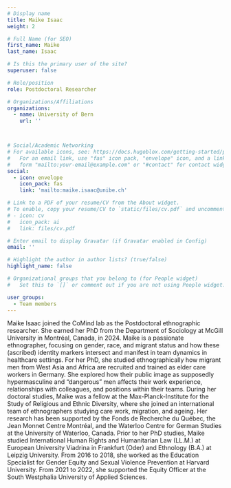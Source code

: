 ```yaml
---
# Display name
title: Maike Isaac
weight: 2

# Full Name (for SEO)
first_name: Maike
last_name: Isaac

# Is this the primary user of the site?
superuser: false

# Role/position
role: Postdoctoral Researcher

# Organizations/Affiliations
organizations:
  - name: University of Bern
    url: ''



# Social/Academic Networking
# For available icons, see: https://docs.hugoblox.com/getting-started/page-builder/#icons
#   For an email link, use "fas" icon pack, "envelope" icon, and a link in the
#   form "mailto:your-email@example.com" or "#contact" for contact widget.
social:
  - icon: envelope
    icon_pack: fas
    link: 'mailto:maike.isaac@unibe.ch'

# Link to a PDF of your resume/CV from the About widget.
# To enable, copy your resume/CV to `static/files/cv.pdf` and uncomment the lines below.
# - icon: cv
#   icon_pack: ai
#   link: files/cv.pdf

# Enter email to display Gravatar (if Gravatar enabled in Config)
email: ''

# Highlight the author in author lists? (true/false)
highlight_name: false

# Organizational groups that you belong to (for People widget)
#   Set this to `[]` or comment out if you are not using People widget.

user_groups:
  - Team members
---
```

Maike Isaac joined the CoMind lab as the Postdoctoral ethnographic researcher. She earned her PhD from the Department of Sociology at McGill University in Montréal, Canada, in 2024. Maike is a passionate ethnographer, focusing on gender, race, and migrant status and how these (ascribed) identity markers intersect and manifest in team dynamics in healthcare settings. For her PhD, she studied ethnographically how migrant men from West Asia and Africa are recruited and trained as elder care workers in Germany. She explored how their public image as supposedly hypermasculine and “dangerous” men affects their work experience, relationships with colleagues, and positions within their teams. During her doctoral studies, Maike was a fellow at the Max-Planck-Institute for the Study of Religious and Ethnic Diversity, where she joined an international team of ethnographers studying care work, migration, and ageing. Her research has been supported by the Fonds de Recherche du Québec, the Jean Monnet Centre Montréal, and the Waterloo Centre for German Studies at the University of Waterloo, Canada. Prior to her PhD studies, Maike studied International Human Rights and Humanitarian Law (LL.M.) at European University Viadrina in Frankfurt (Oder) and Ethnology (B.A.) at Leipzig University. From 2016 to 2018, she worked as the Education Specialist for Gender Equity and Sexual Violence Prevention at Harvard University. From 2021 to 2022, she supported the Equity Officer at the South Westphalia University of Applied Sciences.
